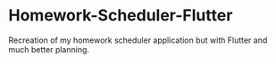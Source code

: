# Homework-Scheduler-Flutter
Recreation of my homework scheduler application but with Flutter and much better planning.
